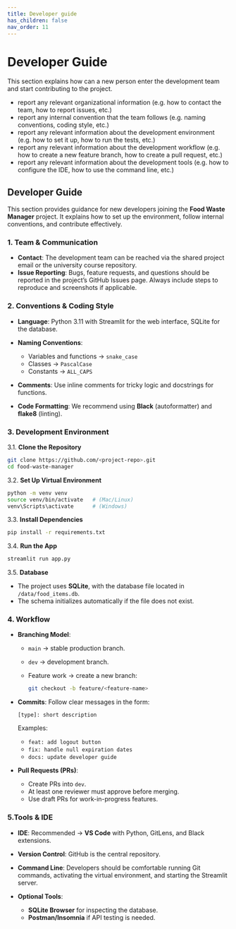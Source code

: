 ```yaml
---
title: Developer guide
has_children: false
nav_order: 11
---
```


# Developer Guide

This section explains how can a new person enter the development team and start contributing to the project.
- report any relevant organizational information (e.g. how to contact the team, how to report issues, etc.)
- report any internal convention that the team follows (e.g. naming conventions, coding style, etc.)
- report any relevant information about the development environment (e.g. how to set it up, how to run the tests, etc.)
- report any relevant information about the development workflow (e.g. how to create a new feature branch, how to create a pull request, etc.)
- report any relevant information about the development tools (e.g. how to configure the IDE, how to use the command line, etc.)


## Developer Guide

This section provides guidance for new developers joining the **Food Waste Manager** project. It explains how to set up the environment, follow internal conventions, and contribute effectively.

### 1. Team & Communication

* **Contact**: The development team can be reached via the shared project email or the university course repository.
* **Issue Reporting**: Bugs, feature requests, and questions should be reported in the project’s GitHub Issues page. Always include steps to reproduce and screenshots if applicable.

### 2. Conventions & Coding Style

* **Language**: Python 3.11 with Streamlit for the web interface, SQLite for the database.
* **Naming Conventions**:

  * Variables and functions → `snake_case`
  * Classes → `PascalCase`
  * Constants → `ALL_CAPS`
* **Comments**: Use inline comments for tricky logic and docstrings for functions.
* **Code Formatting**: We recommend using **Black** (autoformatter) and **flake8** (linting).

### 3. Development Environment

3.1. **Clone the Repository**

   ```bash
   git clone https://github.com/<project-repo>.git
   cd food-waste-manager
   ```
3.2. **Set Up Virtual Environment**

   ```bash
   python -m venv venv
   source venv/bin/activate   # (Mac/Linux)
   venv\Scripts\activate      # (Windows)
   ```
3.3. **Install Dependencies**

   ```bash
   pip install -r requirements.txt
   ```
3.4. **Run the App**

   ```bash
   streamlit run app.py
   ```
3.5. **Database**

   * The project uses **SQLite**, with the database file located in `/data/food_items.db`.
   * The schema initializes automatically if the file does not exist.

### 4. Workflow

* **Branching Model**:

  * `main` → stable production branch.
  * `dev` → development branch.
  * Feature work → create a new branch:

    ```bash
    git checkout -b feature/<feature-name>
    ```

* **Commits**: Follow clear messages in the form:

  ```
  [type]: short description
  ```

  Examples:

  * `feat: add logout button`
  * `fix: handle null expiration dates`
  * `docs: update developer guide`

* **Pull Requests (PRs)**:

  * Create PRs into `dev`.
  * At least one reviewer must approve before merging.
  * Use draft PRs for work-in-progress features.

### 5.Tools & IDE

* **IDE**: Recommended → **VS Code** with Python, GitLens, and Black extensions.
* **Version Control**: GitHub is the central repository.
* **Command Line**: Developers should be comfortable running Git commands, activating the virtual environment, and starting the Streamlit server.
* **Optional Tools**:

  * **SQLite Browser** for inspecting the database.
  * **Postman/Insomnia** if API testing is needed.


